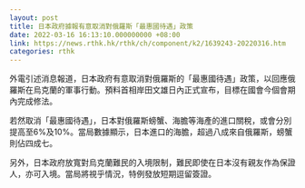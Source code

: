 ```yaml
---
layout: post
title: 日本政府據報有意取消對俄羅斯「最惠國待遇」政策
date: 2022-03-16 16:13:10.000000000 +08:00
link: https://news.rthk.hk/rthk/ch/component/k2/1639243-20220316.htm
categories: rthk
---
```


外電引述消息報道，日本政府有意取消對俄羅斯的「最惠國待遇」政策，以回應俄羅斯在烏克蘭的軍事行動。預料首相岸田文雄日內正式宣布，目標在國會今個會期內完成修法。

若然取消「最惠國待遇」，日本對俄羅斯螃蟹、海膽等海產的進口關稅，或會分別提高至6%及10%。當局數據顯示，日本進口的海膽，超過八成來自俄羅斯，螃蟹則佔四成七。

另外，日本政府放寬對烏克蘭難民的入境限制，難民即使在日本沒有親友作為保證人，亦可入境。當局將視乎情況，特例發放短期逗留簽證。
